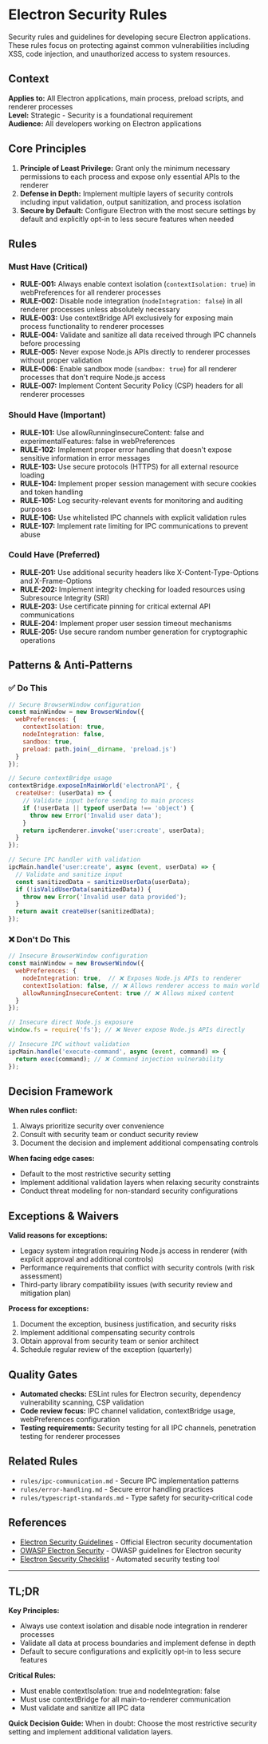 # Electron Security Rules

Security rules and guidelines for developing secure Electron applications. These rules focus on protecting against common vulnerabilities including XSS, code injection, and unauthorized access to system resources.

## Context

**Applies to:** All Electron applications, main process, preload scripts, and renderer processes  
**Level:** Strategic - Security is a foundational requirement  
**Audience:** All developers working on Electron applications

## Core Principles

1. **Principle of Least Privilege:** Grant only the minimum necessary permissions to each process and expose only essential APIs to the renderer
2. **Defense in Depth:** Implement multiple layers of security controls including input validation, output sanitization, and process isolation
3. **Secure by Default:** Configure Electron with the most secure settings by default and explicitly opt-in to less secure features when needed

## Rules

### Must Have (Critical)

- **RULE-001:** Always enable context isolation (`contextIsolation: true`) in webPreferences for all renderer processes
- **RULE-002:** Disable node integration (`nodeIntegration: false`) in all renderer processes unless absolutely necessary
- **RULE-003:** Use contextBridge API exclusively for exposing main process functionality to renderer processes
- **RULE-004:** Validate and sanitize all data received through IPC channels before processing
- **RULE-005:** Never expose Node.js APIs directly to renderer processes without proper validation
- **RULE-006:** Enable sandbox mode (`sandbox: true`) for all renderer processes that don't require Node.js access
- **RULE-007:** Implement Content Security Policy (CSP) headers for all renderer processes

### Should Have (Important)

- **RULE-101:** Use allowRunningInsecureContent: false and experimentalFeatures: false in webPreferences
- **RULE-102:** Implement proper error handling that doesn't expose sensitive information in error messages
- **RULE-103:** Use secure protocols (HTTPS) for all external resource loading
- **RULE-104:** Implement proper session management with secure cookies and token handling
- **RULE-105:** Log security-relevant events for monitoring and auditing purposes
- **RULE-106:** Use whitelisted IPC channels with explicit validation rules
- **RULE-107:** Implement rate limiting for IPC communications to prevent abuse

### Could Have (Preferred)

- **RULE-201:** Use additional security headers like X-Content-Type-Options and X-Frame-Options
- **RULE-202:** Implement integrity checking for loaded resources using Subresource Integrity (SRI)
- **RULE-203:** Use certificate pinning for critical external API communications
- **RULE-204:** Implement proper user session timeout mechanisms
- **RULE-205:** Use secure random number generation for cryptographic operations

## Patterns & Anti-Patterns

### ✅ Do This

```javascript
// Secure BrowserWindow configuration
const mainWindow = new BrowserWindow({
  webPreferences: {
    contextIsolation: true,
    nodeIntegration: false,
    sandbox: true,
    preload: path.join(__dirname, 'preload.js')
  }
});

// Secure contextBridge usage
contextBridge.exposeInMainWorld('electronAPI', {
  createUser: (userData) => {
    // Validate input before sending to main process
    if (!userData || typeof userData !== 'object') {
      throw new Error('Invalid user data');
    }
    return ipcRenderer.invoke('user:create', userData);
  }
});

// Secure IPC handler with validation
ipcMain.handle('user:create', async (event, userData) => {
  // Validate and sanitize input
  const sanitizedData = sanitizeUserData(userData);
  if (!isValidUserData(sanitizedData)) {
    throw new Error('Invalid user data provided');
  }
  return await createUser(sanitizedData);
});
```

### ❌ Don't Do This

```javascript
// Insecure BrowserWindow configuration
const mainWindow = new BrowserWindow({
  webPreferences: {
    nodeIntegration: true,  // ❌ Exposes Node.js APIs to renderer
    contextIsolation: false, // ❌ Allows renderer access to main world
    allowRunningInsecureContent: true // ❌ Allows mixed content
  }
});

// Insecure direct Node.js exposure
window.fs = require('fs'); // ❌ Never expose Node.js APIs directly

// Insecure IPC without validation
ipcMain.handle('execute-command', async (event, command) => {
  return exec(command); // ❌ Command injection vulnerability
});
```

## Decision Framework

**When rules conflict:**

1. Always prioritize security over convenience
2. Consult with security team or conduct security review
3. Document the decision and implement additional compensating controls

**When facing edge cases:**

- Default to the most restrictive security setting
- Implement additional validation layers when relaxing security constraints
- Conduct threat modeling for non-standard security configurations

## Exceptions & Waivers

**Valid reasons for exceptions:**

- Legacy system integration requiring Node.js access in renderer (with explicit approval and additional controls)
- Performance requirements that conflict with security controls (with risk assessment)
- Third-party library compatibility issues (with security review and mitigation plan)

**Process for exceptions:**

1. Document the exception, business justification, and security risks
2. Implement additional compensating security controls
3. Obtain approval from security team or senior architect
4. Schedule regular review of the exception (quarterly)

## Quality Gates

- **Automated checks:** ESLint rules for Electron security, dependency vulnerability scanning, CSP validation
- **Code review focus:** IPC channel validation, contextBridge usage, webPreferences configuration
- **Testing requirements:** Security testing for all IPC channels, penetration testing for renderer processes

## Related Rules

- `rules/ipc-communication.md` - Secure IPC implementation patterns
- `rules/error-handling.md` - Secure error handling practices
- `rules/typescript-standards.md` - Type safety for security-critical code

## References

- [Electron Security Guidelines](https://www.electronjs.org/docs/latest/tutorial/security) - Official Electron security documentation
- [OWASP Electron Security](https://owasp.org/www-project-electron-security/) - OWASP guidelines for Electron security
- [Electron Security Checklist](https://github.com/doyensec/electronegativity) - Automated security testing tool

---

## TL;DR

**Key Principles:**

- Always use context isolation and disable node integration in renderer processes
- Validate all data at process boundaries and implement defense in depth
- Default to secure configurations and explicitly opt-in to less secure features

**Critical Rules:**

- Must enable contextIsolation: true and nodeIntegration: false
- Must use contextBridge for all main-to-renderer communication
- Must validate and sanitize all IPC data

**Quick Decision Guide:**
When in doubt: Choose the most restrictive security setting and implement additional validation layers.
